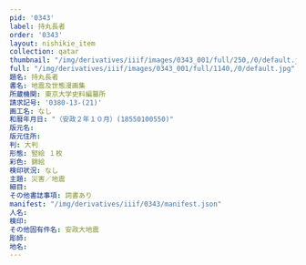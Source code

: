 ```yaml
---
pid: '0343'
label: 持丸長者
order: '0343'
layout: nishikie_item
collection: qatar
thumbnail: "/img/derivatives/iiif/images/0343_001/full/250,/0/default.jpg"
full: "/img/derivatives/iiif/images/0343_001/full/1140,/0/default.jpg"
題名: 持丸長者
書名: 地震及世態漫画集
所蔵機関: 東京大学史料編纂所
請求記号: '0380-13-(21)'
画工名: なし
和暦年月日: "（安政２年１０月）(18550100550)"
版元名: 
版元住所: 
判: 大判
形態: 竪絵 １枚
彩色: 錦絵
検印状況: なし
主題: 災害／地震
細目: 
その他書誌事項: 詞書あり
manifest: "/img/derivatives/iiif/0343/manifest.json"
人名: 
検印: 
その他固有件名: 安政大地震
彫師: 
地名: 
---
```

